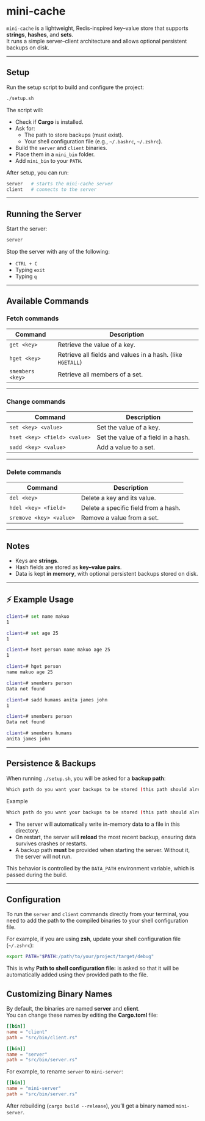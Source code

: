 # mini-cache

`mini-cache` is a lightweight, Redis-inspired key–value store that supports **strings**, **hashes**, and **sets**.  
It runs a simple server–client architecture and allows optional persistent backups on disk.

---

## Setup

Run the setup script to build and configure the project:

```bash
./setup.sh
```

The script will:

- Check if **Cargo** is installed.  
- Ask for:
  - The path to store backups (must exist).  
  - Your shell configuration file (e.g., `~/.bashrc`, `~/.zshrc`).  
- Build the `server` and `client` binaries.  
- Place them in a `mini_bin` folder.  
- Add `mini_bin` to your `PATH`.  

After setup, you can run:

```bash
server   # starts the mini-cache server
client   # connects to the server
```

---

## Running the Server

Start the server:

```bash
server
```

Stop the server with any of the following:

- `CTRL + C`  
- Typing `exit`  
- Typing `q`  

---

## Available Commands

### Fetch commands

| Command             | Description                                        |
|---------------------|----------------------------------------------------|
| `get <key>`         | Retrieve the value of a key.                       |
| `hget <key>`        | Retrieve all fields and values in a hash. (like `HGETALL`) |
| `smembers <key>`    | Retrieve all members of a set.                     |

---

### Change commands

| Command                       | Description                               |
|-------------------------------|-------------------------------------------|
| `set <key> <value>`           | Set the value of a key.                   |
| `hset <key> <field> <value>`  | Set the value of a field in a hash.       |
| `sadd <key> <value>`          | Add a value to a set.                     |

---

### Delete commands

| Command                      | Description                                |
|------------------------------|--------------------------------------------|
| `del <key>`                  | Delete a key and its value.                |
| `hdel <key> <field>`         | Delete a specific field from a hash.       |
| `sremove <key> <value>`      | Remove a value from a set.                 |

---

## Notes

- Keys are **strings**.  
- Hash fields are stored as **key–value pairs**.  
- Data is kept **in memory**, with optional persistent backups stored on disk.  

---

## ⚡ Example Usage

```bash
client=# set name makuo
1

client=# set age 25
1

client=# hset person name makuo age 25
1

client=# hget person
name makuo age 25 

client=# smembers person
Data not found

client=# sadd humans anita james john 
1

client=# smembers person
Data not found

client=# smembers humans
anita james john
```

---

## Persistence & Backups

When running `./setup.sh`, you will be asked for a **backup path**:

```bash
Which path do you want your backups to be stored (this path should already exist):
```

Example

```bash
Which path do you want your backups to be stored (this path should already exist): /Users/mac/Documents/test

```

- The server will automatically write in-memory data to a file in this directory.  
- On restart, the server will **reload** the most recent backup, ensuring data survives crashes or restarts.  
- A backup path **must** be provided when starting the server. Without it, the server will not run.

This behavior is controlled by the `DATA_PATH` environment variable, which is passed during the build.

---

## Configuration

To run the `server` and `client` commands directly from your terminal, you need to add the path to the compiled binaries to your shell configuration file.  

For example, if you are using **zsh**, update your shell configuration file (`~/.zshrc`):

```bash
export PATH="$PATH:/path/to/your/project/target/debug"
```

This is why **Path to shell configuration file:** is asked so that it will be automatically added using thev provided path to the file.

## Customizing Binary Names

By default, the binaries are named **server** and **client**.  
You can change these names by editing the **Cargo.toml** file:

```toml
[[bin]]
name = "client"
path = "src/bin/client.rs"

[[bin]]
name = "server"
path = "src/bin/server.rs"
```

For example, to rename `server` to `mini-server`:

```toml
[[bin]]
name = "mini-server"
path = "src/bin/server.rs"
```

After rebuilding (`cargo build --release`), you’ll get a binary named `mini-server`.  
